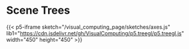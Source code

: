 # Scene Trees

{{< p5-iframe sketch="/visual_computing_page/sketches/axes.js" lib1="https://cdn.jsdelivr.net/gh/VisualComputing/p5.treegl/p5.treegl.js" width="450" height="450" >}}